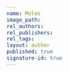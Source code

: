 ```yaml
---
name: Moles
image_path:
rel_authors:
rel_publishers:
rel_tags:
layout: author
published: true
signature-id: true
---
```

